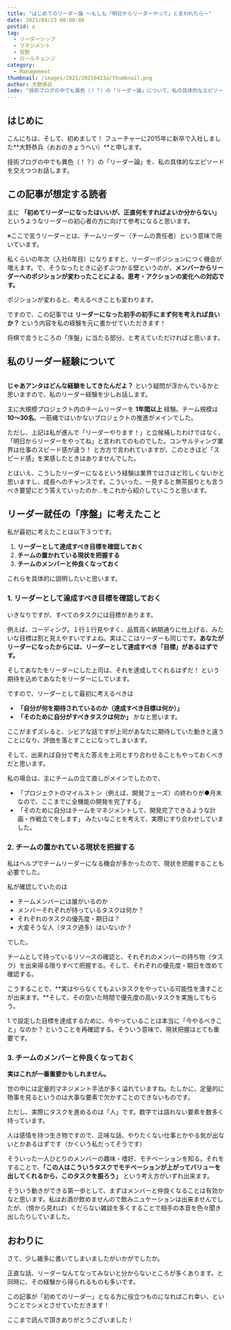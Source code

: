 ```yaml
---
title: "はじめてのリーダー論 ～もしも「明日からリーダーやって」と言われたら～"
date: 2021/04/23 00:00:00
postid: a
tag:
  - リーダーシップ
  - マネジメント
  - 役割
  - ロールチェンジ
category:
  - Management
thumbnail: /images/2021/20210423a/thumbnail.png
author: 大野恭兵
lede: "技術ブログの中でも異色（！？）の「リーダー論」について、私の具体的なエピソードを交えつつお話したいと思います。"
---
```

## はじめに

こんにちは、そして、初めまして！ フューチャーに2015年に新卒で入社しました**大野恭兵（おおのきょうへい）**と申します。

技術ブログの中でも異色（！？）の「リーダー論」を、私の具体的なエピソードを交えつつお話します。

## この記事が想定する読者

主に **「初めてリーダーになったはいいが、正直何をすればよいか分からない」** というようなリーダーの初心者の方に向けて参考になると思います。

※ここで言うリーダーとは、チームリーダー（チームの責任者）という意味で用いています。

私くらいの年次（入社6年目）になりますと、リーダーポジションにつく機会が増えます。で、そうなったときに必ずぶつかる壁というのが、**メンバーからリーダーへのポジションが変わったことによる、思考・アクションの変化への対応です。**

ポジションが変わると、考えるべきことも変わります。

ですので、この記事では **リーダーになった初手の初手にまず何を考えれば良いか？** という内容を私の経験を元に書かせていただきます！

将棋で言うところの「序盤」に当たる部分、と考えていただければと思います。

## 私のリーダー経験について

<img src="/images/2021/20210423a/achievement-5597527_640.png" class="img-middle-size" alt="" title="MediamodifierによるPixabayからの画像" loading="lazy">

**じゃあアンタはどんな経験をしてきたんだよ？** という疑問が浮かんでいるかと思いますので、私のリーダー経験を少しお話します。

主に大規模プロジェクト内のチームリーダーを **1年間以上** 経験。チーム規模は**10～30名**。一筋縄ではいかないプロジェクトの推進がメインでした。

ただし、上記は私が進んで「リーダーやります！」と立候補したわけではなく、「明日からリーダーをやってね」と言われてのものでした。コンサルティング業界は仕事のスピード感が違う！ と方方で言われていますが、このときほど「スピード感」を実感したときはありませんでした。

とはいえ、こうしたリーダーになるという経験は業界ではさほど珍しくないかと思いますし、成長へのチャンスです。こういった、一見すると無茶振りとも言うべき要望にどう答えていったのか…をこれから紹介していこうと思います。

## リーダー就任の「序盤」に考えたこと

私が最初に考えたことは以下３つです。

1. **リーダーとして達成すべき目標を確認しておく**
2. **チームの置かれている現状を把握する**
3. **チームのメンバーと仲良くなっておく**

これらを具体的に説明したいと思います。

### 1. リーダーとして達成すべき目標を確認しておく

いきなりですが、すべてのタスクには目標があります。

例えば、コーディング。１行１行見やすく、品質高く納期通りに仕上げる、みたいな目標は割と見えやすいですよね。実はここはリーダーも同じです。**あなたがリーダーになったからには、リーダーとして達成すべき「目標」があるはずです。**

そしてあなたをリーダーにした上司は、それを達成してくれるはずだ！ という期待を込めてあなたをリーダーにしています。

ですので、リーダーとして最初に考えるべきは

* **「自分が何を期待されているのか（達成すべき目標は何か）」**
* **「そのために自分がすべきタスクは何か」**
かなと思います。

ここがまずズレると、シビアな話ですが上司があなたに期待していた動きと違うことになり、評価を落とすことになってしまいます。

そして、出来れば自分で考えた答えを上司とすり合わせることもやっておくべきだと思います。

私の場合は、主にチームの立て直しがメインでしたので、

* 「プロジェクトのマイルストン（例えば、開発フェーズ）の終わりが●月末なので、ここまでに全機能の開発を完了する」
* 「そのために自分はチームをマネジメントして、開発完了できるような計画・作戦立てをします」
みたいなことを考えて、実際にすり合わせしていました。

### 2. チームの置かれている現状を把握する

私はヘルプでチームリーダーになる機会が多かったので、現状を把握することも必要でした。

私が確認していたのは

* チームメンバーには誰がいるのか
* メンバーそれぞれが持っているタスクは何か？
* それぞれのタスクの優先度・期日は？
* 大変そうな人（タスク過多）はいないか？

でした。

チームとして持っているリソースの確認と、それぞれのメンバーの持ち物（タスク）を出来得る限りすべて把握する。そして、それぞれの優先度・期日を改めて確認する。

こうすることで、**実はやらなくてもよいタスクをやっている可能性を潰すことが出来ます。**そして、その空いた時間で優先度の高いタスクを実施してもらう。

1.で設定した目標を達成するために、今やっていることは本当に「今やるべきこと」なのか？ ということを再確認する。そういう意味で、現状把握はとても重要です。

### 3. チームのメンバーと仲良くなっておく

**実はこれが一番重要かもしれません。**

世の中には定量的マネジメント手法が多く溢れていますね。たしかに、定量的に物事を見るというのは大事な要素で欠かすことのできないものです。

ただし、実際にタスクを進めるのは「人」です。数字では語れない要素を数多く持っています。

人は感情を持つ生き物ですので、正味な話、やりたくない仕事とかやる気が出ないとかあるはずです（かくいう私だってそうです）

そういった一人ひとりのメンバーの趣味・嗜好、モチベーションを知る。それをすることで、**「この人はこういうタスクでモチベーションが上がってバリューを出してくれるから、このタスクを振ろう」** という考え方がいずれ出来ます。

そういう動きができる第一歩として、まずはメンバーと仲良くなることは有効かなと思います。私はお酒が飲めませんので飲みニュケーションは出来ませんでしたが、（傍から見れば）くだらない雑談を多くすることで相手の本音を色々聞き出したりしていました。

## おわりに

さて、少し雑多に書いてしまいましたがいかがでしたか。

正直な話、リーダーなんてなってみないと分からないところが多くあります。と同時に、その経験から得られるものも多いです。

この記事が「初めてのリーダー」となる方に役立つものになればこれ幸い、ということでシメとさせていただきます！

ここまで読んで頂きありがとうございました！
